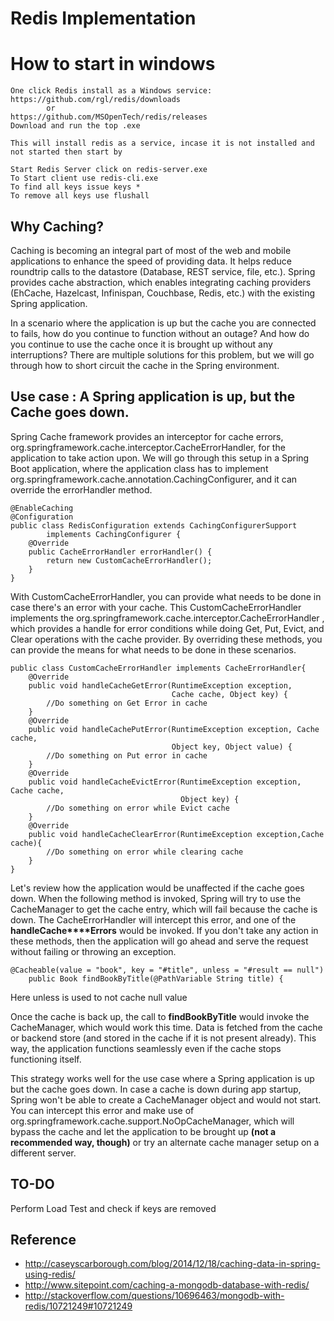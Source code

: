 # Redis Implementation

# How to start in windows
	One click Redis install as a Windows service:
	https://github.com/rgl/redis/downloads
			or
	https://github.com/MSOpenTech/redis/releases
	Download and run the top .exe
	
	This will install redis as a service, incase it is not installed and not started then start by
	
	Start Redis Server click on redis-server.exe
	To Start client use redis-cli.exe
	To find all keys issue keys *
	To remove all keys use flushall
	
## Why Caching?

  Caching is becoming an integral part of most of the web and mobile applications to enhance the speed of providing data. It helps reduce roundtrip calls to the datastore (Database, REST service, file, etc.). Spring provides cache abstraction, which enables integrating caching providers (EhCache, Hazelcast, Infinispan, Couchbase, Redis, etc.) with the existing Spring application.

  In a scenario where the application is up but the cache you are connected to fails, how do you continue to function without an outage? And how do you continue to use the cache once it is brought up without any interruptions? There are multiple solutions for this problem, but we will go through how to short circuit the cache in the Spring environment.

## Use case : A Spring application is up, but the Cache goes down.

Spring Cache framework provides an interceptor for cache errors, org.springframework.cache.interceptor.CacheErrorHandler, for the application to take action upon. We will go through this setup in a Spring Boot application, where the application class has to implement org.springframework.cache.annotation.CachingConfigurer, and it can override the errorHandler method.

```
@EnableCaching
@Configuration
public class RedisConfiguration extends CachingConfigurerSupport
		implements CachingConfigurer {
    @Override
    public CacheErrorHandler errorHandler() {
        return new CustomCacheErrorHandler();
    }
}
```
With CustomCacheErrorHandler, you can provide what needs to be done in case there's an error with your cache. This CustomCacheErrorHandler implements the org.springframework.cache.interceptor.CacheErrorHandler , which provides a handle for error conditions while doing Get, Put, Evict, and Clear operations with the cache provider. By overriding these methods, you can provide the means for what needs to be done in these scenarios.

```
public class CustomCacheErrorHandler implements CacheErrorHandler{
    @Override
    public void handleCacheGetError(RuntimeException exception, 
                                    Cache cache, Object key) {
        //Do something on Get Error in cache
    }
    @Override
    public void handleCachePutError(RuntimeException exception, Cache cache, 
                                    Object key, Object value) {
        //Do something on Put error in cache
    }
    @Override
    public void handleCacheEvictError(RuntimeException exception, Cache cache, 
                                      Object key) {
        //Do something on error while Evict cache
    }
    @Override
    public void handleCacheClearError(RuntimeException exception,Cache cache){
        //Do something on error while clearing cache
    }
}
```
  Let's review how the application would be unaffected if the cache goes down. When the following method is invoked, Spring will try to use the CacheManager to get the cache entry, which will fail because the cache is down. The CacheErrorHandler will intercept this error, and one of the **handleCache****Errors** would be invoked. If you don't take any action in these methods, then the application will go ahead and serve the request without failing or throwing an exception.

```
@Cacheable(value = "book", key = "#title", unless = "#result == null")
	public Book findBookByTitle(@PathVariable String title) {
```
Here unless is used to not cache null value

  Once the cache is back up, the call to **findBookByTitle** would invoke the CacheManager, which would work this time. Data is fetched from the cache or backend store (and stored in the cache if it is not present already). This way, the application functions seamlessly even if the cache stops functioning itself.

  This strategy works well for the use case where a Spring application is up but the cache goes down. In case a cache is down during app startup, Spring won't be able to create a CacheManager object and would not start. You can intercept this error and make use of org.springframework.cache.support.NoOpCacheManager, which will bypass the cache and let the application to be brought up **(not a recommended way, though)** or try an alternate cache manager setup on a different server.
	
## TO-DO
 Perform Load Test and check if keys are removed	
	
## Reference 
  - http://caseyscarborough.com/blog/2014/12/18/caching-data-in-spring-using-redis/ 
  - http://www.sitepoint.com/caching-a-mongodb-database-with-redis/ 
  - http://stackoverflow.com/questions/10696463/mongodb-with-redis/10721249#10721249
